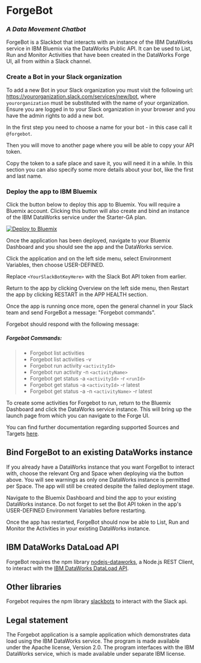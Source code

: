 # ForgeBot
### *A Data Movement Chatbot*

ForgeBot is a Slackbot that interacts with an instance of the IBM DataWorks service in IBM Bluemix via the DataWorks Public API.
It can be used to List, Run and Monitor Activities that have been created in the DataWorks Forge UI, all from within a Slack channel.

### Create a Bot in your Slack organization

To add a new Bot in your Slack organization you must visit the following url: https://yourorganization.slack.com/services/new/bot, where `yourorganization` must be substituted with the name of your organization. Ensure you are logged in to your Slack organization in your browser and you have the admin rights to add a new bot.


In the first step you need to choose a name for your bot - in this case call it `@forgebot`. 

Then you will move to another page where you will be able to copy your API token.

Copy the token to a safe place and save it, you will need it in a while. In this section you can also specify some more details about your bot, like the first and last name.

### Deploy the app to IBM Bluemix

Click the button below to deploy this app to Bluemix. You will require a Bluemix account. Clicking this button will also create and bind an instance of the IBM DataWorks service under the Starter-GA plan.

[![Deploy to Bluemix](https://bluemix.net/deploy/button.png)](https://bluemix.net/deploy?repository=https://github.com/DamianCummins/dataworks-forgebot)

Once the application has been deployed, navigate to your Bluemix Dashboard and you should see the app and the DataWorks service.

Click the application and on the left side menu, select Environment Variables, then choose USER-DEFINED.

Replace `<YourSlackBotKeyHere>` with the Slack Bot API token from earlier.

Return to the app by clicking Overview on the left side menu, then Restart the app by clicking RESTART in the APP HEALTH section.

Once the app is running once more, open the general channel in your Slack team and send ForgeBot a message: "Forgebot commands".

Forgebot should respond with the following message:

##### Forgebot Commands:

> - Forgebot list activities
> - Forgebot list activities -v
> - Forgebot run activity `<activityId>`
> - Forgebot run activity -n `<activityName>`
> - Forgebot get status -a `<activityId>` -r `<runId>`
> - Forgebot get status -a `<activityId>` -r latest
> - Forgebot get status -a -n `<activityName>` -r latest

To create some activities for Forgebot to run, return to the Bluemix Dashboard and click the DataWorks service instance. This will bring up the launch page from which you can navigate to the Forge UI.

You can find further documentation regarding supported Sources and Targets <a href="https://console.eu-gb.bluemix.net/docs/services/dataworks1/dataworks_overview.html#dataworks_overview">here</a>.

## Bind ForgeBot to an existing DataWorks instance

If you already have a DataWorks instance that you want ForgeBot to interact with, choose the relevant Org and Space when deploying via the button above. You will see warnings as only one DataWorks instance is permitted per Space. The app will still be created despite the failed deployment stage. 

Navigate to the Bluemix Dashboard and bind the app to your existing DataWorks instance. Do not forget to set the Bot API token in the app's USER-DEFINED Environment Variables before restarting. 

Once the app has restarted, ForgeBot should now be able to List, Run and Monitor the Activities in your existing DataWorks instance.

## IBM DataWorks DataLoad API

ForgeBot requires the npm library <a href="https://www.npmjs.com/package/nodejs-dataworks">nodejs-dataworks</a>, a Node.js REST Client, to interact with the <a href="https://console.eu-gb.bluemix.net/docs/services/dataworks1/t_start_get_data.html#task_d4j_q1r_np">IBM DataWorks DataLoad API</a>.

## Other libraries

Forgebot requires the npm library <a href="https://www.npmjs.com/package/slackbots">slackbots</a> to interact with the Slack api.


## Legal statement

The Forgebot application is a sample application which demonstrates data load using the IBM DataWorks service. The program is made available under the Apache license, Version 2.0. The program interfaces with the IBM DataWorks service, which is made available under separate IBM license.